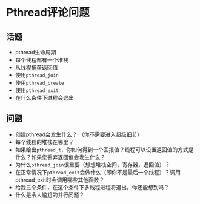 # Pthread评论问题

## 话题

*   pthread生命周期
*   每个线程都有一个堆栈
*   从线程捕获返回值
*   使用`pthread_join`
*   使用`pthread_create`
*   使用`pthread_exit`
*   在什么条件下进程会退出

## 问题

*   创建pthread会发生什么？ （你不需要进入超级细节）
*   每个线程的堆栈在哪里？
*   如果给出`pthread_t`，你如何得到一个回报值？线程可以设置返回值的方式是什么？如果您丢弃返回值会发生什么？
*   为什么`pthread_join`很重要（想想堆栈空间，寄存器，返回值）？
*   在正常情况下`pthread_exit`会做什么（即你不是最后一个线程）？调用pthread_exit时会调用哪些其他函数？
*   给我三个条件，在这个条件下多线程进程将退出。你还能想到吗？
*   什么是令人尴尬的并行问题？